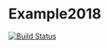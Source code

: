 # Example2018
[![Build Status](https://travis-ci.org/laurasberna/Example2018.svg?branch=master)](https://travis-ci.org/laurasberna/Example2018)